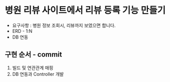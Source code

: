 # 병원 리뷰 사이트에서 리뷰 등록 기능 만들기
  - 요구사항 : 병원 정보 조회시, 리뷰까지 보였으면 합니다.
  - ERD - 1:N 
  - DB 연동
## 구현 순서 - commit
  1. 빌드 및 연관관계 매핑
  2. DB 연동과 Controller 개발
   
